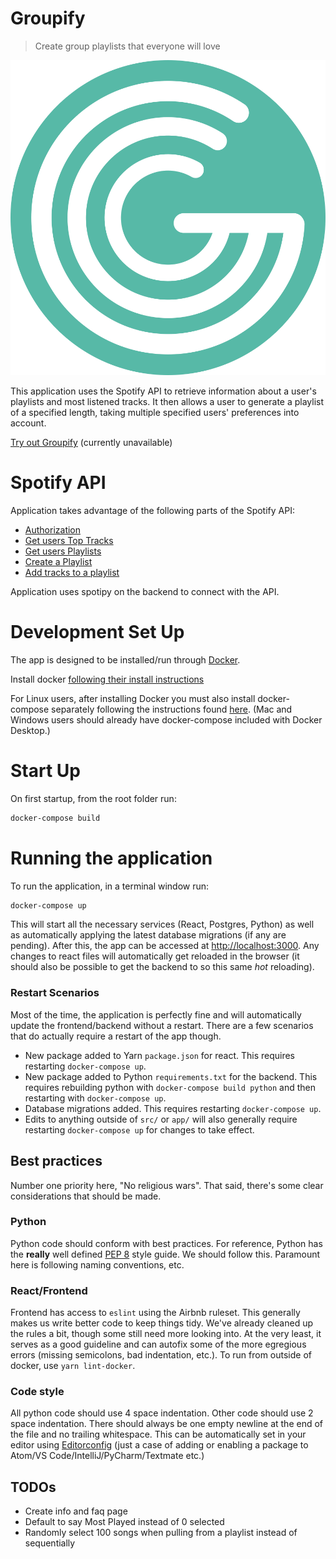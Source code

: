 # Groupify
> Create group playlists that everyone will love

![Groupify Image Logo](https://github.com/AndrewKassab/groupify/blob/master/src/images/logo.svg)

This application uses the Spotify API to retrieve information about a user's
playlists and most listened tracks. It then allows a user to generate a playlist of
a specified length, taking multiple specified users' preferences into account.

[Try out Groupify](https://www.groupify.com) (currently unavailable)

# Spotify API

Application takes advantage of the following parts of the Spotify API:
- [Authorization](https://developer.spotify.com/documentation/general/guides/authorization-guide/#implicit-grant-flow)
- [Get users Top Tracks](https://developer.spotify.com/documentation/web-api/reference/personalization/get-users-top-artists-and-tracks/)
- [Get users Playlists](https://developer.spotify.com/documentation/web-api/reference/playlists/get-list-users-playlists/)
- [Create a Playlist](https://developer.spotify.com/documentation/web-api/reference/playlists/create-playlist/)
- [Add tracks to a playlist](https://developer.spotify.com/documentation/web-api/reference/playlists/add-tracks-to-playlist/)

Application uses spotipy on the backend to connect with the API.

# Development Set Up

The app is designed to be installed/run through [Docker](https://docs.docker.com/).

Install docker [following their install instructions](https://docs.docker.com/install/)

For Linux users, after installing Docker you must also install docker-compose separately following the instructions found [here](https://docs.docker.com/compose/install/). (Mac and Windows users should already have docker-compose included with Docker Desktop.)

# Start Up

On first startup, from the root folder run:
```bash
docker-compose build
```

# Running the application

To run the application, in a terminal window run: 

```bash
docker-compose up
```

This will start all the necessary services (React, Postgres, Python) as well as
automatically applying the latest database migrations (if any are pending). After
this, the app can be accessed at [http://localhost:3000](http://localhost:3000).
Any changes to react files will automatically get reloaded in the browser
(it should also be possible to get the backend to so this same _hot_ reloading).

### Restart Scenarios

Most of the time, the application is perfectly fine and will automatically update
the frontend/backend without a restart. There are a few scenarios that do actually
require a restart of the app though.

- New package added to Yarn `package.json` for react. This requires restarting
`docker-compose up`.
- New package added to Python `requirements.txt` for the backend. This requires
rebuilding python with `docker-compose build python` and then restarting with
`docker-compose up`.
- Database migrations added. This requires restarting `docker-compose up`.
- Edits to anything outside of `src/` or `app/` will also generally require
restarting `docker-compose up` for changes to take effect.

## Best practices

Number one priority here, "No religious wars". That said, there's some clear
considerations that should be made.

### Python

Python code should conform with best practices. For reference, Python has the
**really** well defined [PEP 8](https://www.python.org/dev/peps/pep-0008/)
style guide. We should follow this. Paramount here is following naming
conventions, etc.

### React/Frontend

Frontend has access to `eslint` using the Airbnb ruleset. This generally makes
us write better code to keep things tidy. We've already cleaned up the rules a
bit, though some still need more looking into. At the very least, it serves as a
good guideline and can autofix some of the more egregious errors (missing
semicolons, bad indentation, etc.). To run from outside of docker, use `yarn lint-docker`.

### Code style

All python code should use 4 space indentation. Other code should use 2 space
indentation. There should always be one empty newline at the end of the file
and no trailing whitespace. This can be automatically set in your editor using
[Editorconfig](https://editorconfig.org/) (just a case of adding or enabling a
package to Atom/VS Code/IntelliJ/PyCharm/Textmate etc.)

## TODOs
- Create info and faq page
- Default to say Most Played instead of 0 selected 
- Randomly select 100 songs when pulling from a playlist instead of sequentially
